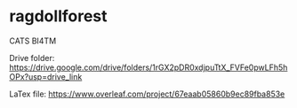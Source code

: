 # ragdollforest
CATS BI4TM


Drive folder: https://drive.google.com/drive/folders/1rGX2pDR0xdjpuTtX_FVFe0pwLFh5hOPx?usp=drive_link

LaTex file: https://www.overleaf.com/project/67eaab05860b9ec89fba853e
